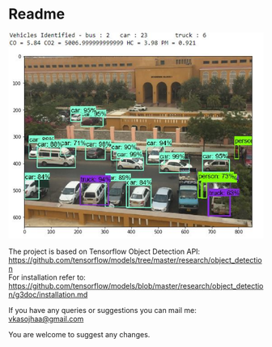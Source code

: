 # Readme
![Screenshot](/object_detection/screenshot.png)

The project is based on Tensorflow Object Detection API: https://github.com/tensorflow/models/tree/master/research/object_detection<br>
For installation refer to: https://github.com/tensorflow/models/blob/master/research/object_detection/g3doc/installation.md

If you have any queries or suggestions you can mail me: vkasojhaa@gmail.com

You are welcome to suggest any changes.